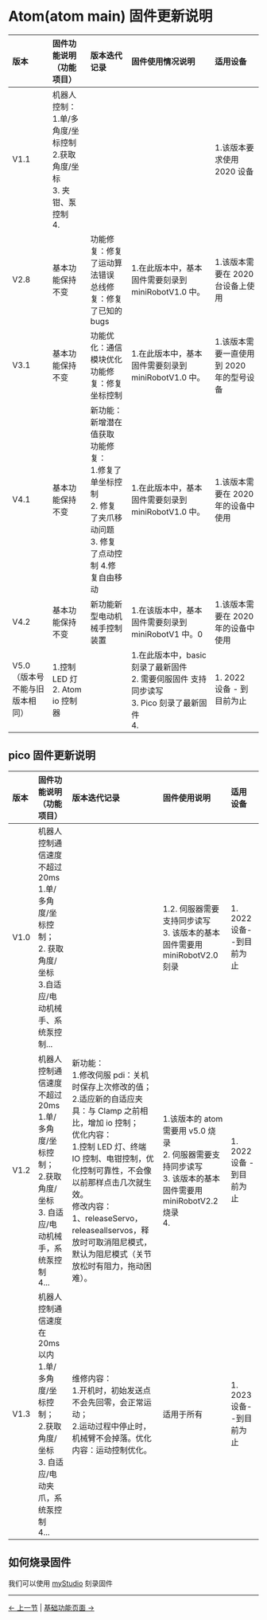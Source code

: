 # Atom(atom main) 固件更新说明

| **版本**                       | **固件功能说明（功能项目）**                                                              | **版本迭代记录**                                                                                                                  | **固件使用情况说明**                                                                                     | **适用设备**                             |
| :----------------------------- | :---------------------------------------------------------------------------------------- | :-------------------------------------------------------------------------------------------------------------------------------- | :------------------------------------------------------------------------------------------------------- | :--------------------------------------- |
| V1.1                           | 机器人控制：<br />1.单/多角度/坐标控制<br /> 2.获取角度/坐标<br />3. 夹钳、泵控制<br />4. |                                                                                                                                   |                                                                                                          | 1.该版本要求使用 2020 设备               |
| V2.8                           | 基本功能保持不变                                                                          | 功能修复：修复了运动算法错误<br />总线修复：修复了已知的 bugs                                                                     | 1.在此版本中，基本固件需要刻录到 miniRobotV1.0 中。                                                      | 1.该版本需要在 2020 台设备上使用         |
| V3.1                           | 基本功能保持不变                                                                          | 功能优化：通信模块优化<br /> 功能修复：修复坐标控制                                                                               | 1.在此版本中，基本固件需要刻录到 miniRobotV1.0 中。                                                      | 1.该版本需要一直使用到 2020 年的型号设备 |
| V4.1                           | 基本功能保持不变                                                                          | 新功能：新增潜在值获取<br />功能修复：<br />1.修复了单坐标控制<br /> 2. 修复了夹爪移动问题<br /> 3. 修复了点动控制 4.修复自由移动 | 1.在此版本中，基本固件需要刻录到 miniRobotV1.0 中。                                                      | 1.该版本需要在 2020 年的设备中使用       |
| V4.2                           | 基本功能保持不变                                                                          | 新功能新型电动机械手控制装置                                                                                                      | 1.在该版本中，基本固件需要刻录到 miniRobotV1 中。0                                                       | 1.该版本需要在 2020 年的设备中使用       |
| V5.0（版本号不能与旧版本相同） | 1.控制 LED 灯<br />2. Atom io 控制器                                                      |                                                                                                                                   | 1.在此版本中，basic 刻录了最新固件<br />2. 需要伺服固件 支持同步读写<br />3. Pico 刻录了最新固件<br />4. | 1. 2022 设备 - 到目前为止                |

## pico 固件更新说明

| 版本 | 固件功能说明（功能项目）                                                                                                        | 版本迭代记录                                                                                                                                                                                                                                                                                                                                                   | 固件使用说明                                                                                                              | 适用设备                  |
| :--- | :------------------------------------------------------------------------------------------------------------------------------ | :------------------------------------------------------------------------------------------------------------------------------------------------------------------------------------------------------------------------------------------------------------------------------------------------------------------------------------------------------------- | :------------------------------------------------------------------------------------------------------------------------ | :------------------------ |
| V1.0 | 机器人控制通信速度不超过 20ms<br/>1.单/多角度/坐标控制； <br />2. 获取角度/坐标<br />3.自适应/电动机械手、系统泵控制...         |                                                                                                                                                                                                                                                                                                                                                                | 1.2. 伺服器需要支持同步读写<br />3. 该版本的基本固件需要用 miniRobotV2.0 刻录<br />                                       | 1. 2022 设备--到目前为止  |
| V1.2 | 机器人控制通信速度不超过 20ms<br />1.单/多角度/坐标控制；<br /> 2.获取角度/坐标<br />3. 自适应/电动机械手，系统泵控制<br />4... | 新功能：<br /> 1.修改伺服 pdi：关机时保存上次修改的值；<br /> 2.适应新的自适应夹具：与 Clamp 之前相比，增加 io 控制；<br /> 优化内容：<br />1.控制 LED 灯、终端 IO 控制、电钳控制，优化控制可靠性，不会像以前那样点击几次就生效。<br />修改内容：<br />1、releaseServo，releaseallservos，释放时可取消阻尼模式，默认为阻尼模式（关节放松时有阻力，拖动困难）。 | 1.该版本的 atom 需要用 v5.0 烧录<br />2. 伺服器需要支持同步读写<br />3. 该版本的基本固件需要用 miniRobotV2.2 烧录<br />4. | 1. 2022 设备 - 到目前为止 |
| V1.3 | 机器人控制通信速度在 20ms 以内<br />1.单/多角度/坐标控制；<br /> 2.获取角度/坐标<br />3. 自适应/电动夹爪，系统泵控制<br />4...  | 维修内容：<br />1.开机时，初始发送点不会先回零，会正常运动；<br />2.运动过程中停止时，机械臂不会掉落。优化内容：运动控制优化。                                                                                                                                                                                                                                 | 适用于所有                                                                                                                | 1. 2023 设备--到目前为止  |

## 如何烧录固件

我们可以使用 [myStudio](../../5.2-ApplicationUse/mystudio/320pi/3-flash_firmwares.md) 刻录固件

---

[← 上一节](../../5.2-ApplicationUse/mystudio/320pi/README.md) | [基础功能页面 →](../../README_PI.md)
